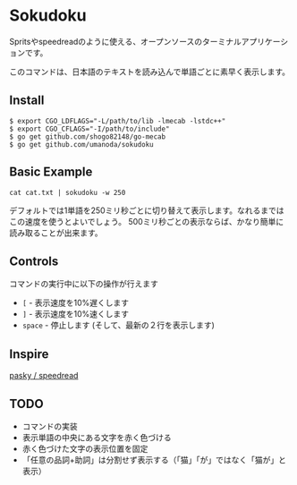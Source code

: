 # Sokudoku

Spritsやspeedreadのように使える、オープンソースのターミナルアプリケーションです。

このコマンドは、日本語のテキストを読み込んで単語ごとに素早く表示します。

## Install

```
$ export CGO_LDFLAGS="-L/path/to/lib -lmecab -lstdc++"
$ export CGO_CFLAGS="-I/path/to/include"
$ go get github.com/shogo82148/go-mecab
$ go get github.com/umanoda/sokudoku
```

## Basic Example

```
cat cat.txt | sokudoku -w 250
```

デフォルトでは1単語を250ミリ秒ごとに切り替えて表示します。なれるまではこの速度を使うとよいでしょう。
500ミリ秒ごとの表示ならば、かなり簡単に読み取ることが出来ます。

## Controls

コマンドの実行中に以下の操作が行えます

* `[` - 表示速度を10%遅くします
* `]` - 表示速度を10%速くします
* `space` - 停止します (そして、最新の２行を表示します)


## Inspire

[pasky / speedread](https://github.com/pasky/speedread)

## TODO

* コマンドの実装
* 表示単語の中央にある文字を赤く色づける
* 赤く色づけた文字の表示位置を固定
* 「任意の品詞+助詞」は分割せず表示する（「猫」「が」ではなく「猫が」と表示）

